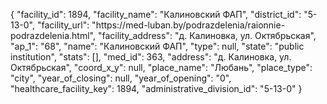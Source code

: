 {
    "facility_id": 1894,
    "facility_name": "Калиновский ФАП",
    "district_id": "5-13-0",
    "facility_url": "https:\/\/med-luban.by\/podrazdelenia\/raionnie-podrazdelenia.html",
    "facility_address": "д. Калиновка, ул. Октябрьская",
    "ap_1": "68",
    "name": "Калиновский ФАП",
    "type": null,
    "state": "public institution",
    "stats": [],
    "med_id": 363,
    "address": "д. Калиновка, ул. Октябрьская",
    "coord_x_y": null,
    "place_name": "Любань",
    "place_type": "city",
    "year_of_closing": null,
    "year_of_opening": "0",
    "healthcare_facility_key": 1894,
    "administrative_division_id": "5-13-0"
}